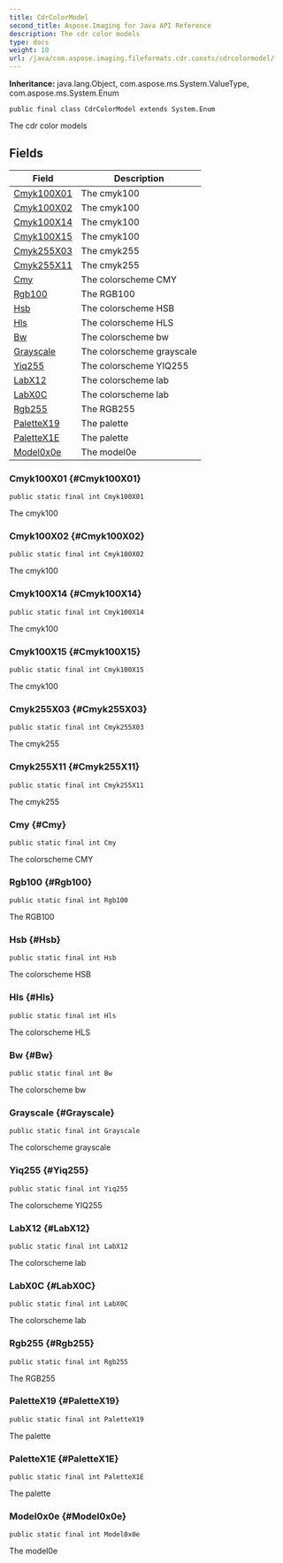 ```yaml
---
title: CdrColorModel
second_title: Aspose.Imaging for Java API Reference
description: The cdr color models
type: docs
weight: 10
url: /java/com.aspose.imaging.fileformats.cdr.consts/cdrcolormodel/
---
```

**Inheritance:**
java.lang.Object, com.aspose.ms.System.ValueType, com.aspose.ms.System.Enum
```
public final class CdrColorModel extends System.Enum
```

The cdr color models
## Fields

| Field | Description |
| --- | --- |
| [Cmyk100X01](#Cmyk100X01) | The cmyk100 |
| [Cmyk100X02](#Cmyk100X02) | The cmyk100 |
| [Cmyk100X14](#Cmyk100X14) | The cmyk100 |
| [Cmyk100X15](#Cmyk100X15) | The cmyk100 |
| [Cmyk255X03](#Cmyk255X03) | The cmyk255 |
| [Cmyk255X11](#Cmyk255X11) | The cmyk255 |
| [Cmy](#Cmy) | The colorscheme CMY |
| [Rgb100](#Rgb100) | The RGB100 |
| [Hsb](#Hsb) | The colorscheme HSB |
| [Hls](#Hls) | The colorscheme HLS |
| [Bw](#Bw) | The colorscheme bw |
| [Grayscale](#Grayscale) | The colorscheme grayscale |
| [Yiq255](#Yiq255) | The colorscheme YIQ255 |
| [LabX12](#LabX12) | The colorscheme lab |
| [LabX0C](#LabX0C) | The colorscheme lab |
| [Rgb255](#Rgb255) | The RGB255 |
| [PaletteX19](#PaletteX19) | The palette |
| [PaletteX1E](#PaletteX1E) | The palette |
| [Model0x0e](#Model0x0e) | The model0e |
### Cmyk100X01 {#Cmyk100X01}
```
public static final int Cmyk100X01
```


The cmyk100

### Cmyk100X02 {#Cmyk100X02}
```
public static final int Cmyk100X02
```


The cmyk100

### Cmyk100X14 {#Cmyk100X14}
```
public static final int Cmyk100X14
```


The cmyk100

### Cmyk100X15 {#Cmyk100X15}
```
public static final int Cmyk100X15
```


The cmyk100

### Cmyk255X03 {#Cmyk255X03}
```
public static final int Cmyk255X03
```


The cmyk255

### Cmyk255X11 {#Cmyk255X11}
```
public static final int Cmyk255X11
```


The cmyk255

### Cmy {#Cmy}
```
public static final int Cmy
```


The colorscheme CMY

### Rgb100 {#Rgb100}
```
public static final int Rgb100
```


The RGB100

### Hsb {#Hsb}
```
public static final int Hsb
```


The colorscheme HSB

### Hls {#Hls}
```
public static final int Hls
```


The colorscheme HLS

### Bw {#Bw}
```
public static final int Bw
```


The colorscheme bw

### Grayscale {#Grayscale}
```
public static final int Grayscale
```


The colorscheme grayscale

### Yiq255 {#Yiq255}
```
public static final int Yiq255
```


The colorscheme YIQ255

### LabX12 {#LabX12}
```
public static final int LabX12
```


The colorscheme lab

### LabX0C {#LabX0C}
```
public static final int LabX0C
```


The colorscheme lab

### Rgb255 {#Rgb255}
```
public static final int Rgb255
```


The RGB255

### PaletteX19 {#PaletteX19}
```
public static final int PaletteX19
```


The palette

### PaletteX1E {#PaletteX1E}
```
public static final int PaletteX1E
```


The palette

### Model0x0e {#Model0x0e}
```
public static final int Model0x0e
```


The model0e

